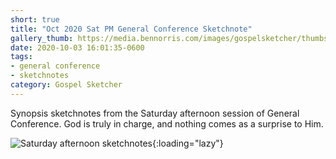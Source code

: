 ```yaml
---
short: true
title: "Oct 2020 Sat PM General Conference Sketchnote"
gallery_thumb: https://media.bennorris.com/images/gospelsketcher/thumbs/oct-20-2-sat-pm.jpg
date: 2020-10-03 16:01:35-0600
tags:
- general conference
- sketchnotes
category: Gospel Sketcher
---
```


Synopsis sketchnotes from the Saturday afternoon session of General Conference. God is truly in charge, and nothing comes as a surprise to Him.

![Saturday afternoon sketchnotes](https://media.bennorris.com/images/gospelsketcher/general-conference/oct-2020/oct-20-2-sat-pm.jpg){:loading="lazy"}
